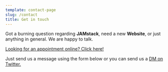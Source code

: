 ```yaml
---
template: contact-page
slug: /contact
title: Get in touch
---
```

Got a burning question regarding **JAMstack**, need a new **Website**, or just anything in general. We are happy to talk.

<a href="https://calendly.com/blackboxmd/20-minuten-erstgesprach/" target="_blank">
Looking for an appointment online? Click here!</a>

Just send us a message using the form below or you can send us a <a href="https://twitter.com/BBMediaDesign" target="_blank">DM on Twitter.</a>